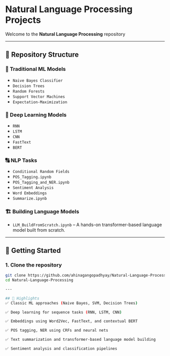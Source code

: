 #  Natural Language Processing Projects

Welcome to the **Natural Language Processing** repository 

---

## 📁 Repository Structure

### 🧮 Traditional ML Models
- `Naive Bayes Classifier`
- `Decision Trees`
- `Random Forests`
- `Support Vector Machines`
- `Expectation-Maximization`

### 🤖 Deep Learning Models
- `RNN`
- `LSTM`
- `CNN`
- `FastText`
- `BERT`

### 🔠 NLP Tasks
- `Conditional Random Fields`
- `POS_Tagging.ipynb`
- `POS_Tagging_and_NER.ipynb`
- `Sentiment Analysis`
- `Word Embeddings`
- `Summarize.ipynb`

### 🏗️ Building Language Models
- `LLM_BuildFromScratch.ipynb` – A hands-on transformer-based language model built from scratch.

---

## 🚀 Getting Started

### 1. Clone the repository

```bash
git clone https://github.com/ahinagangopadhyay/Natural-Language-Processing.git
cd Natural-Language-Processing

---

## 🌟 Highlights
✅ Classic ML approaches (Naive Bayes, SVM, Decision Trees)

✅ Deep learning for sequence tasks (RNN, LSTM, CNN)

✅ Embeddings using Word2Vec, FastText, and contextual BERT

✅ POS tagging, NER using CRFs and neural nets

✅ Text summarization and transformer-based language model building

✅ Sentiment analysis and classification pipelines


